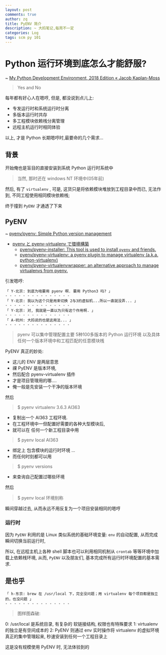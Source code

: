 ```yaml
---
layout: post
comments: true
author: zq
title: PyENV 简介
description: ~ 大妈笔记,每周不一定
categories: Log
tags: scm py 101
---
```


# Python 运行环境到底怎么才能舒服?

~ [My Python Development Environment, 2018 Edition « Jacob Kaplan\-Moss](https://jacobian.org/writing/python-environment-2018/)

> Yes and No

每年都有好心人在嗯哼, 但是, 都没说到点儿上:

- 专发运行时和系统运行时分离
- 多版本运行时共存
- 多工程模块依赖桟分离管理
- 远程主机运行时相同体验

以上, 才是 Python 长期嗯哼时,最要命的几个需求...



<!--more-->

## 背景

开始俺也是盲目的直接安装到系统 Python 运行时系统中

> 当然, 那时还在 windows NT 环境中(05年前)

然后, 有了 `virtualenv` , 可是, 这货只是将依赖模块堆放到工程目录中而已,
无法作到, 不同工程使用相同模块依赖桟;

终于撞到 `PyENV` 才通透了下来


## PyENV
~ [pyenv/pyenv: Simple Python version management](https://github.com/pyenv/pyenv)

- [pyenv と pyenv-virtualenv で環境構築](https://qiita.com/Kodaira_/items/feadfef9add468e3a85b)
    + [pyenv/pyenv-installer: This tool is used to install `pyenv` and friends.](https://github.com/pyenv/pyenv-installer)
    + [pyenv/pyenv-virtualenv: a pyenv plugin to manage virtualenv (a.k.a. python-virtualenv)](https://github.com/pyenv/pyenv-virtualenv)
    + [pyenv/pyenv-virtualenvwrapper: an alternative approach to manage virtualenvs from pyenv.](https://github.com/pyenv/pyenv-virtualenvwrapper)


引发嗯哼:

    「 Y-北京: 到底为啥要用 pyenv 啊. 要用 Python3 吗? 」
    - - - - - - - - - - - - - - -
    「 Y-北京: 我以为这个只是用来切换 2与3的虚拟机...所以一直就没弄... 」
    - - - - - - - - - - - - - - -
    「 Y-北京: 对, 我就是一直以为只有这个作用啊. 」
    - - - - - - - - - - - - - - -
    「 A-杭州: 大妈说的也是这用法... 」
    - - - - - - - - - - - - - - -

> pyenv 可以集中管理配置主要 5种100多版本的 Python 运行环境
以及具体任何一个版本环境中和工程匹配的任意模块桟

PyENV 真正的妙处:

- 这儿的 ENV 是两层意思
- 祼 PyENV 是版本环境,
- 然后配合 pyenv-virtualenv 插件
- 才是项目管理用的哪....
- 俺一般是先安装一个干净的版本环境

然后 
> $ pyenv virtualenv 3.6.3 AI363

- 复制出一个 AI363 工程环境.
- 在工程环境中一但配置好需要的各种大型模块后, 
- 就可以在 任何一个新工程目录中用

> $ pyenv local AI363

- 绑定上 包含模块的运行时环境 ...
- 而任何时刻都可以用

> $ pyenv versions 

- 来查询自己配置过哪些环境

然后
> $ pyenv local 环境别称

瞬间穿越过去, 从而永远不用反复为一个项目安装相同的嗯哼


### 运行时

因为 `PyENV` 利用的是 Linux 类似系统的基础环境变量: `env` 的自动配置,
从而完成瞬间切换当前运行时,

所以, 在远程主机上各种 shell 脚本也可以利用相同机制从 `crontab` 等等环境中加载上依赖桟环境,
从而, `PyENV` 以及朋友们, 基本完成所有运行时环境配置的基本需求.

## 是也乎

    「 h-东京: brew 在 /usr/local 下，完全没问题；用 virtualenv 每个项目都是独立的，也没问题 」
    - - - - - - - - - - - - - - -

> 图样图森破:

0:  /usr/local 是系统目录, 有复杂的 软链接结构, 权限也有特殊要求
1: virtualenv 的独立是有空间成本的
2: PyENV 则通过 env 实时操作将 virtualenv 的虚拟环境真正的集中管理起来, 秒速安装到任何一个工程目录上

这是没有规模使用 PyENV 时, 无法体验到的
